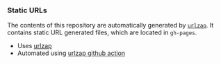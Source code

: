 ### Static URLs

The contents of this repository are automatically generated by [`urlzap`](https://github.com/brunoluiz/urlzap).
It contains static URL generated files, which are located in `gh-pages`.

- Uses [urlzap](https://github.com/brunoluiz/urlzap/)
- Automated using [urlzap github action](https://github.com/brunoluiz/urlzap-github-action/)
